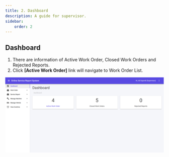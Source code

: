 ```yaml
---
title: 2. Dashboard
description: A guide for supervisor.
sidebar:
    order: 2
---
```


## Dashboard

1. There are information of Active Work Order, Closed Work Orders and Rejected Reports.
2. Click **[Active Work Order]** link will navigate to Work Order List.

![OpServ Dashboard Screen](../../../assets/supervisor/dashboard/dashboard.png)